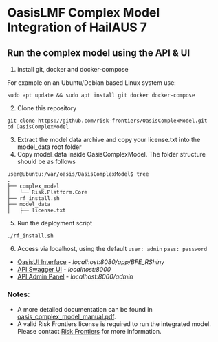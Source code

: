 # OasisLMF Complex Model Integration of HailAUS 7

## Run the complex model using the API & UI
1) install git, docker and docker-compose

For example on an Ubuntu/Debian based Linux system use:
```
sudo apt update && sudo apt install git docker docker-compose
```

2) Clone this repository
```
git clone https://github.com/risk-frontiers/OasisComplexModel.git
cd OasisComplexModel
```
3) Extract the model data archive and copy your license.txt into the model_data root folder
4) Copy model_data inside OasisComplexModel. The folder structure should be as follows
```
user@ubuntu:/var/oasis/OasisComplexModel$ tree
.
├── complex_model
│   └── Risk.Platform.Core
├── rf_install.sh
├── model_data
│   ├── license.txt
```
5) Run the deployment script
```
./rf_install.sh
```

6) Access via localhost, using the default `user: admin` `pass: password`
* [OasisUI Interface](http://localhost:8080/app/BFE_RShiny) - *localhost:8080/app/BFE_RShiny* 
* [API Swagger UI](http://localhost:8000/) - *localhost:8000*
* [API Admin Panel](http://localhost:8000/admin) - *localhost:8000/admin*


### Notes: 
* A more detailed documentation can be found in [oasis_complex_model_manual.pdf](https://github.com/risk-frontiers/OasisComplexModel/blob/master/oasis_complex_model_manual.pdf).
* A valid Risk Frontiers license is required to run the integrated model. Please contact 
[Risk Frontiers](mailto:info@riskfrontiers.com) for more information. 
